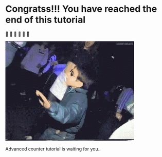 # Congratss!!! You have reached the end of this tutorial

🥳 🥳 🕺 🕺 🥳 🕺

![](/tutorials/counter-pda-tutorial/kid-dance.gif)

Advanced counter tutorial is waiting for you..
